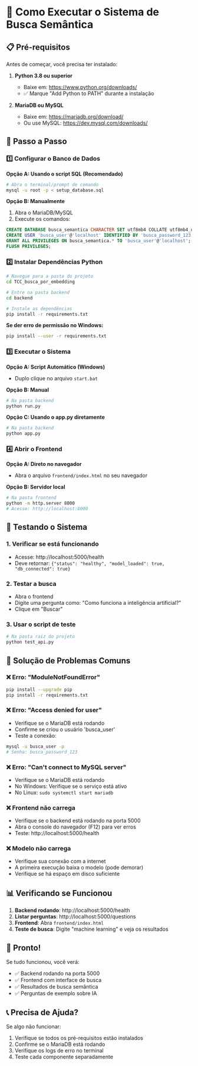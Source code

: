 # 🚀 Como Executar o Sistema de Busca Semântica

## 📋 Pré-requisitos

Antes de começar, você precisa ter instalado:

1. **Python 3.8 ou superior**
   - Baixe em: https://www.python.org/downloads/
   - ✅ Marque "Add Python to PATH" durante a instalação

2. **MariaDB ou MySQL**
   - Baixe em: https://mariadb.org/download/
   - Ou use MySQL: https://dev.mysql.com/downloads/

## 🔧 Passo a Passo

### 1️⃣ **Configurar o Banco de Dados**

**Opção A: Usando o script SQL (Recomendado)**
```bash
# Abra o terminal/prompt de comando
mysql -u root -p < setup_database.sql
```

**Opção B: Manualmente**
1. Abra o MariaDB/MySQL
2. Execute os comandos:
```sql
CREATE DATABASE busca_semantica CHARACTER SET utf8mb4 COLLATE utf8mb4_unicode_ci;
CREATE USER 'busca_user'@'localhost' IDENTIFIED BY 'busca_password_123';
GRANT ALL PRIVILEGES ON busca_semantica.* TO 'busca_user'@'localhost';
FLUSH PRIVILEGES;
```

### 2️⃣ **Instalar Dependências Python**

```bash
# Navegue para a pasta do projeto
cd TCC_busca_por_embedding

# Entre na pasta backend
cd backend

# Instale as dependências
pip install -r requirements.txt
```

**Se der erro de permissão no Windows:**
```bash
pip install --user -r requirements.txt
```

### 3️⃣ **Executar o Sistema**

**Opção A: Script Automático (Windows)**
- Duplo clique no arquivo `start.bat`

**Opção B: Manual**
```bash
# Na pasta backend
python run.py
```

**Opção C: Usando o app.py diretamente**
```bash
# Na pasta backend
python app.py
```

### 4️⃣ **Abrir o Frontend**

**Opção A: Direto no navegador**
- Abra o arquivo `frontend/index.html` no seu navegador

**Opção B: Servidor local**
```bash
# Na pasta frontend
python -m http.server 8000
# Acesse: http://localhost:8000
```

## 🎯 **Testando o Sistema**

### 1. **Verificar se está funcionando**
- Acesse: http://localhost:5000/health
- Deve retornar: `{"status": "healthy", "model_loaded": true, "db_connected": true}`

### 2. **Testar a busca**
- Abra o frontend
- Digite uma pergunta como: "Como funciona a inteligência artificial?"
- Clique em "Buscar"

### 3. **Usar o script de teste**
```bash
# Na pasta raiz do projeto
python test_api.py
```

## 🐛 **Solução de Problemas Comuns**

### ❌ **Erro: "ModuleNotFoundError"**
```bash
pip install --upgrade pip
pip install -r requirements.txt
```

### ❌ **Erro: "Access denied for user"**
- Verifique se o MariaDB está rodando
- Confirme se criou o usuário 'busca_user'
- Teste a conexão:
```bash
mysql -u busca_user -p
# Senha: busca_password_123
```

### ❌ **Erro: "Can't connect to MySQL server"**
- Verifique se o MariaDB está rodando
- No Windows: Verifique se o serviço está ativo
- No Linux: `sudo systemctl start mariadb`

### ❌ **Frontend não carrega**
- Verifique se o backend está rodando na porta 5000
- Abra o console do navegador (F12) para ver erros
- Teste: http://localhost:5000/health

### ❌ **Modelo não carrega**
- Verifique sua conexão com a internet
- A primeira execução baixa o modelo (pode demorar)
- Verifique se há espaço em disco suficiente

## 📊 **Verificando se Funcionou**

1. **Backend rodando**: http://localhost:5000/health
2. **Listar perguntas**: http://localhost:5000/questions
3. **Frontend**: Abra `frontend/index.html`
4. **Teste de busca**: Digite "machine learning" e veja os resultados

## 🎉 **Pronto!**

Se tudo funcionou, você verá:
- ✅ Backend rodando na porta 5000
- ✅ Frontend com interface de busca
- ✅ Resultados de busca semântica
- ✅ Perguntas de exemplo sobre IA

## 📞 **Precisa de Ajuda?**

Se algo não funcionar:
1. Verifique se todos os pré-requisitos estão instalados
2. Confirme se o MariaDB está rodando
3. Verifique os logs de erro no terminal
4. Teste cada componente separadamente
